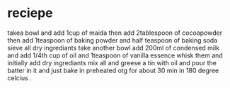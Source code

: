 # reciepe
takea bowl and add 1cup of maida then add 2tablespoon of cocoapowder 
then add 1teaspoon of baking powder and half teaspoon of baking soda 
sieve all dry ingrediants 
take another bowl 
add 200ml of condensed milk and add 1/4th cup of oil and 1teaspoon of vanilla essence 
whisk them and initially add dry ingrediants 
mix all and greese a tin with oil and pour the batter in it and just bake in preheated otg for about 30 min in 180 degree celcius .